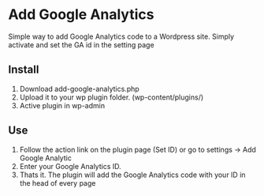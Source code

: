 # Add Google Analytics
 
Simple way to add Google Analytics code to a Wordpress site. Simply activate and set the GA id in the setting page

## Install

1. Download add-google-analytics.php
2. Upload it to your wp plugin folder. (wp-content/plugins/)
3. Active plugin in wp-admin

## Use

1. Follow the action link on the plugin page (Set ID) or go to settings -> Add Google Analytic
2. Enter your Google Analytics ID.
3. Thats it. The plugin will add the Google Analytics code with your ID in the head of every page


